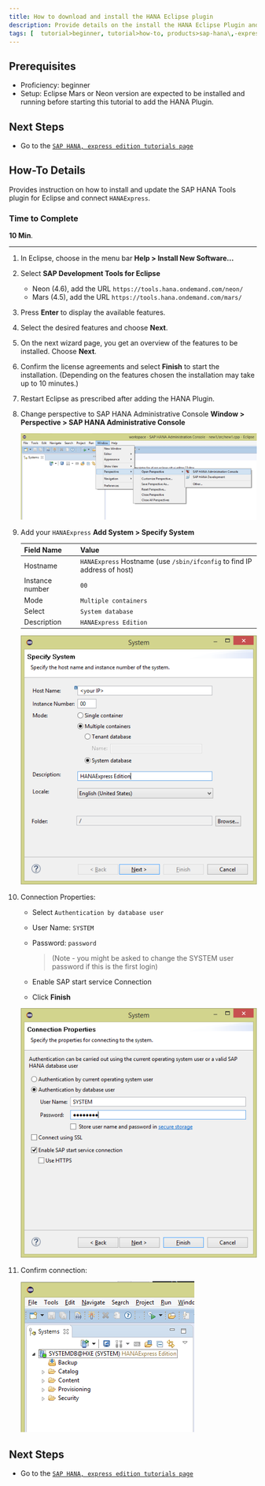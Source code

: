 ```yaml
---
title: How to download and install the HANA Eclipse plugin
description: Provide details on the install the HANA Eclipse Plugin and setup for using Eclipse to connect to HANAExpress.
tags: [  tutorial>beginner, tutorial>how-to, products>sap-hana\,-express-edition ]
---
```

## Prerequisites  
 - Proficiency: beginner
 - Setup: Eclipse Mars or Neon version are expected to be installed and running before starting this tutorial to add the HANA Plugin.

## Next Steps
 - Go to the [`SAP HANA, express edition tutorials page`](http://go.sap.com/developer/topics/sap-hana-express.tutorials.html)

## How-To Details
Provides instruction on how to install and update the SAP HANA Tools plugin for Eclipse and connect `HANAExpress`.

### Time to Complete
**10 Min**.

---

1. In Eclipse, choose in the menu bar **Help > Install New Software...**

2. Select **SAP Development Tools for Eclipse**
    - Neon (4.6), add the URL `https://tools.hana.ondemand.com/neon/`
    - Mars (4.5), add the URL `https://tools.hana.ondemand.com/mars/`

3. Press **Enter** to display the available features.

4. Select the desired features and choose **Next**.

5. On the next wizard page, you get an overview of the features to be installed. Choose **Next**.

6. Confirm the license agreements and select **Finish** to start the installation. (Depending on the features chosen the installation may take up to 10 minutes.)

7. Restart Eclipse as prescribed after adding the HANA Plugin.

8. Change perspective to SAP HANA Administrative Console **Window > Perspective > SAP HANA Administrative Console**

    ![image 1](4.PNG)

9. Add your `HANAExpress` **Add System > Specify System**

    Field Name       | Value
    :-------------   | :-------------
    Hostname         | `HANAExpress` Hostname (use `/sbin/ifconfig` to find IP address of host)
    Instance number  | `00`
    Mode             | `Multiple containers`
    Select           | `System database`
    Description      | `HANAExpress Edition`

    ![image 1](1.PNG)

10. Connection Properties: 

    - Select `Authentication by database user`
    - User Name: `SYSTEM`
    - Password: `password` 

      > (Note - you might be asked to change the SYSTEM user password if this is the first login)
      
    - Enable SAP start service Connection
    - Click **Finish**

    ![image 1](2.PNG)

1. Confirm connection:

    ![image 1](3.PNG)

## Next Steps
 - Go to the [`SAP HANA, express edition tutorials page`](http://go.sap.com/developer/topics/sap-hana-express.tutorials.html)
